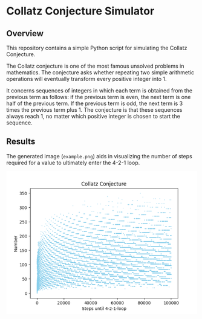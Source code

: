 # Collatz Conjecture Simulator

## Overview

This repository contains a simple Python script for simulating the Collatz Conjecture.

The Collatz conjecture is one of the most famous unsolved problems in mathematics. The conjecture asks whether repeating two simple arithmetic operations will eventually transform every positive integer into 1. 

It concerns sequences of integers in which each term is obtained from the previous term as follows: if the previous term is even, the next term is one half of the previous term. If the previous term is odd, the next term is 3 times the previous term plus 1. The conjecture is that these sequences always reach 1, no matter which positive integer is chosen to start the sequence. 

## Results

The generated image (`example.png`) aids in visualizing the number of steps required for a value to ultimately enter the 4-2-1 loop.

![Collatez](./images/example.png)
